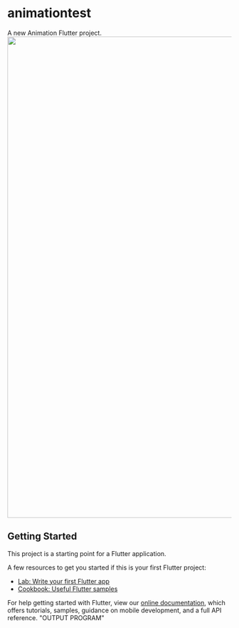 # animationtest

A new Animation Flutter project.
<br>
<img src="https://i.imgur.com/MgPnP9s.gif" width=540 height=1080 alt="" /><br/>

## Getting Started

This project is a starting point for a Flutter application.

A few resources to get you started if this is your first Flutter project:

- [Lab: Write your first Flutter app](https://flutter.dev/docs/get-started/codelab)
- [Cookbook: Useful Flutter samples](https://flutter.dev/docs/cookbook)

For help getting started with Flutter, view our
[online documentation](https://flutter.dev/docs), which offers tutorials,
samples, guidance on mobile development, and a full API reference.
"OUTPUT PROGRAM" 

